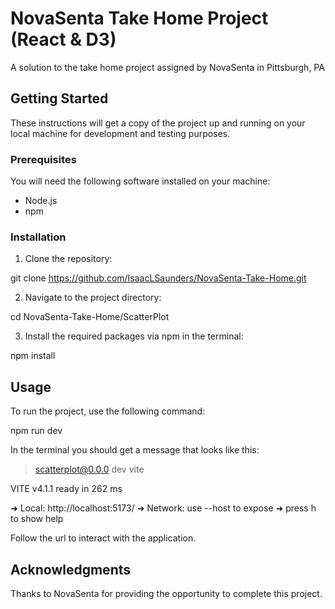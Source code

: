 # NovaSenta Take Home Project (React & D3)
A solution to the take home project assigned by NovaSenta in Pittsburgh, PA

## Getting Started
These instructions will get a copy of the project up and running on your local machine for development and testing purposes.

### Prerequisites
You will need the following software installed on your machine:
- Node.js
- npm

### Installation
1. Clone the repository:

git clone https://github.com/IsaacLSaunders/NovaSenta-Take-Home.git

2. Navigate to the project directory:

cd NovaSenta-Take-Home/ScatterPlot

3. Install the required packages via npm in the terminal:

npm install

## Usage
To run the project, use the following command:

npm run dev

In the terminal you should get a message that looks like this:

  > scatterplot@0.0.0 dev
  > vite


  VITE v4.1.1  ready in 262 ms

  ➜  Local:   http://localhost:5173/
  ➜  Network: use --host to expose
  ➜  press h to show help
  
  
Follow the url to interact with the application. 


## Acknowledgments
Thanks to NovaSenta for providing the opportunity to complete this project.

